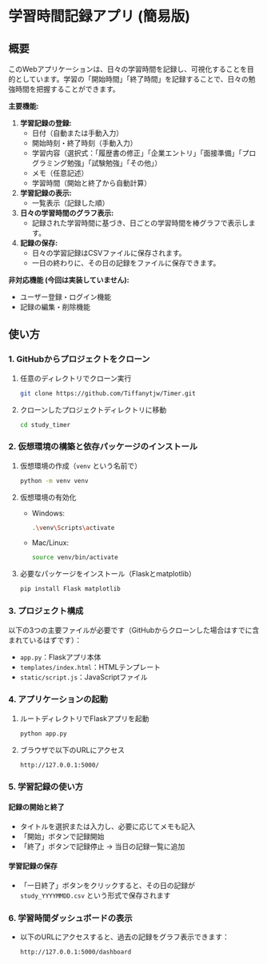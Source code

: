 # 学習時間記録アプリ (簡易版)

## 概要

このWebアプリケーションは、日々の学習時間を記録し、可視化することを目的としています。学習の「開始時間」「終了時間」を記録することで、日々の勉強時間を把握することができます。

**主要機能:**

1.  **学習記録の登録:**
    * 日付（自動または手動入力）
    * 開始時刻・終了時刻（手動入力）
    * 学習内容（選択式：「履歴書の修正」「企業エントリ」「面接準備」「プログラミング勉強」「試験勉強」「その他」）
    * メモ（任意記述）
    * 学習時間（開始と終了から自動計算）
2.  **学習記録の表示:**
    * 一覧表示（記録した順）
3.  **日々の学習時間のグラフ表示:**
    * 記録された学習時間に基づき、日ごとの学習時間を棒グラフで表示します。
4.  **記録の保存:**
    * 日々の学習記録はCSVファイルに保存されます。
    * 一日の終わりに、その日の記録をファイルに保存できます。

**非対応機能 (今回は実装していません):**

* ユーザー登録・ログイン機能
* 記録の編集・削除機能

## 使い方

### 1. GitHubからプロジェクトをクローン

1. 任意のディレクトリでクローン実行

   ```bash
   git clone https://github.com/Tiffanytjw/Timer.git
   ```

3. クローンしたプロジェクトディレクトリに移動

   ```bash
   cd study_timer
   ```


### 2. 仮想環境の構築と依存パッケージのインストール

1. 仮想環境の作成（`venv` という名前で）

   ```bash
   python -m venv venv
   ```

2. 仮想環境の有効化

   * Windows:

     ```bash
     .\venv\Scripts\activate
     ```
   * Mac/Linux:

     ```bash
     source venv/bin/activate
     ```

3. 必要なパッケージをインストール（Flaskとmatplotlib）

   ```bash
   pip install Flask matplotlib
   ```

### 3. プロジェクト構成

以下の3つの主要ファイルが必要です（GitHubからクローンした場合はすでに含まれているはずです）：

* `app.py`：Flaskアプリ本体
* `templates/index.html`：HTMLテンプレート
* `static/script.js`：JavaScriptファイル

### 4. アプリケーションの起動

1. ルートディレクトリでFlaskアプリを起動

   ```bash
   python app.py
   ```

2. ブラウザで以下のURLにアクセス

   ```
   http://127.0.0.1:5000/
   ```

### 5. 学習記録の使い方

#### 記録の開始と終了

* タイトルを選択または入力し、必要に応じてメモも記入
* 「開始」ボタンで記録開始
* 「終了」ボタンで記録停止 → 当日の記録一覧に追加

#### 学習記録の保存

* 「一日終了」ボタンをクリックすると、その日の記録が `study_YYYYMMDD.csv` という形式で保存されます


### 6. 学習時間ダッシュボードの表示

* 以下のURLにアクセスすると、過去の記録をグラフ表示できます：

  ```
  http://127.0.0.1:5000/dashboard
  ```
